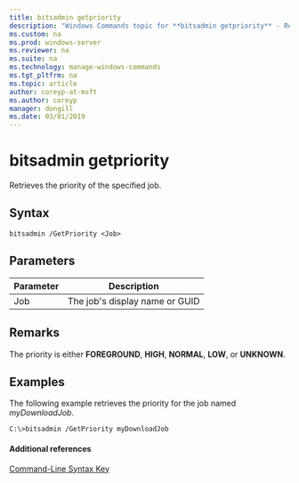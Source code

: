 ```yaml
---
title: bitsadmin getpriority
description: "Windows Commands topic for **bitsadmin getpriority** - Retrieves the priority of the specified job."
ms.custom: na
ms.prod: windows-server
ms.reviewer: na
ms.suite: na
ms.technology: manage-windows-commands
ms.tgt_pltfrm: na
ms.topic: article
author: coreyp-at-msft
ms.author: coreyp
manager: dongill
ms.date: 03/01/2019
---
```


# bitsadmin getpriority

Retrieves the priority of the specified job.

## Syntax

```
bitsadmin /GetPriority <Job>
```

## Parameters

|Parameter|Description|
|---------|-----------|
|Job|The job's display name or GUID|

## Remarks

The priority is either **FOREGROUND**, **HIGH**, **NORMAL**, **LOW**, or **UNKNOWN**.

## <a name="BKMK_examples"></a>Examples

The following example retrieves the priority for the job named *myDownloadJob*.
```
C:\>bitsadmin /GetPriority myDownloadJob
```

#### Additional references

[Command-Line Syntax Key](command-line-syntax-key.md)
